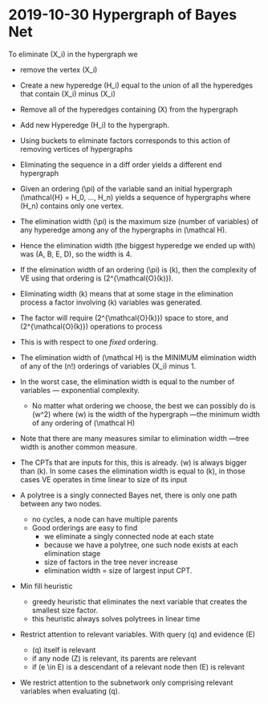 
# 2019-10-30 Hypergraph of Bayes Net

To eliminate \(X_i\) in the hypergraph we
  * remove the vertex \(X_i\)
  * Create a new hyperedge \(H_i\) equal to the union of all the hyperedges that contain \(X_i\) minus \(X_i\)
  * Remove all of the hyperedges containing \(X\) from the hypergraph
  * Add new Hyperedge \(H_i\) to the hypergraph.

* Using buckets to eliminate factors corresponds to this action of removing vertices of hypergraphs

* Eliminating the sequence in a diff order yields a different end hypergraph
* Given an ordering \(\pi\) of the variable sand an initial hypergraph \(\mathcal{H} = H_0, ..., H_n\) yields a sequence of hypergraphs where \(H_n\) contains only one vertex.

* The elimination width \(\pi\) is the maximum size (number of variables) of any hyperedge among any of the hypergraphs in \(\mathcal H\). 
* Hence the elimination width (the biggest hyperedge we ended up with) was \(A, B, E, D\), so the width is 4. 

* If the elimination width of an ordering \(\pi\) is \(k\), then the complexity of VE using that ordering is \(2^{\mathcal{O}(k)}\).
* Eliminating width \(k\) means that at some stage in the elimination process a factor involving \(k\) variables was generated.
* The factor will require \(2^{\mathcal{O}(k)}\) space to store, and \(2^{\mathcal{O}(k)}\) operations to process 
* This is with respect to one *fixed* ordering.
* The elimination width of \(\mathcal H\) is the MINIMUM elimination width of any of the \(n!\) orderings of variables \(X_i\) minus 1.
* In the worst case, the elimination width is equal to the number of variables &mdash; exponential complexity.
  * No matter what ordering we choose, the best we can possibly do is \(w^2\) where \(w\) is the width of the hypergraph &mdash;the minimum width of any ordering of \(\mathcal H\)
* Note that there are many measures similar to elimination width &mdash;tree width is another common measure.
* The CPTs that are inputs for this, this is already. \(w\) is always bigger than \(k\). In some cases the elimination width is equal to \(k\), in those cases VE operates in time linear to size of its input
* A polytree is a singly connected Bayes net, there is only one path between any two nodes.
  * no cycles, a node can have multiple parents
  * Good orderings are easy to find
    * we eliminate a singly connected node at each state
    * because we have a polytree, one such node exists at each elimination stage
    * size of factors in the tree never increase
    * elimination width = size of largest input CPT.
* Min fill heuristic
  * greedy heuristic that eliminates the next variable that creates the smallest size factor.
  * this heuristic always solves polytrees in linear time
* Restrict attention to relevant variables. With query \(q\) and evidence \(E\)
  * \(q\) itself is relevant
  * if any node \(Z\) is relevant, its parents are relevant
  * if \(e \in E\) is a descendant of a relevant node then \(E\) is relevant
* We restrict attention to the subnetwork only comprising relevant variables when evaluating \(q\).